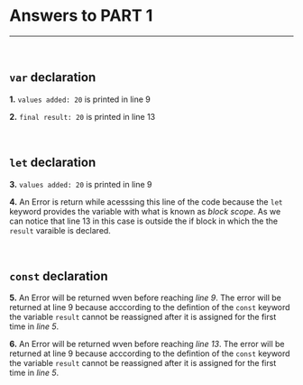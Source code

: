 # **Answers to PART 1**
***

<br>

## ```var``` declaration

**1.** ``` values added: 20 ``` is printed in line 9

**2.** ``` final result: 20 ``` is printed in line 13 

<br>

## ```let``` declaration

**3.** ``` values added: 20 ``` is printed in line 9 

**4.** An Error is return while acesssing this line of the code because the ``` let ``` keyword provides the variable with what is known as _block scope_. As we can notice that line 13 in this case is outside the if block in which the the ``` result ``` varaible is declared. 

<br> 

## ```const``` declaration

**5.** An Error will be returned wven before reaching _line 9_. The error will be returned at line 9 because acccording to the defintion of the ``` const ``` keyword the variable ``` result ``` cannot be reassigned after it is assigned for the first time in _line 5_. 

**6.** An Error will be returned wven before reaching _line 13_. The error will be returned at line 9 because acccording to the defintion of the ``` const ``` keyword the variable ``` result ``` cannot be reassigned after it is assigned for the first time in _line 5_. 



